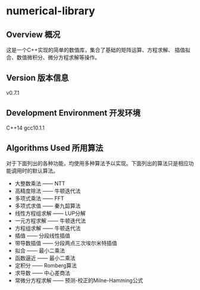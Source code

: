 # numerical-library
## Overview 概况
这是一个C++实现的简单的数值库，集合了基础的矩阵运算、方程求解、 插值拟合、数值微积分、微分方程求解等操作。
## Version 版本信息
v0.7.1
## Development Environment 开发环境
C++14 gcc10.1.1
## Algorithms Used 所用算法
对于下面列出的各种功能，均使用多种算法予以实现。下面列出的算法只是相应功能调用时的默认算法。
* 大整数乘法 —— NTT
* 高精度除法 —— 牛顿迭代法
* 多项式乘法 —— FFT
* 多项式求值 —— 秦九韶算法
* 线性方程组求解 —— LUP分解
* 一元方程求解 —— 牛顿迭代法
* 方程组求解 —— 牛顿迭代法
* 插值 —— 分段线性插值
* 带导数插值 —— 分段两点三次埃尔米特插值
* 拟合 —— 最小二乘法
* 函数逼近 —— 最小二乘法
* 定积分 —— Romberg算法
* 求导数 —— 中心差商法
* 常微分方程求解 —— 预测-校正的Milne-Hamming公式
